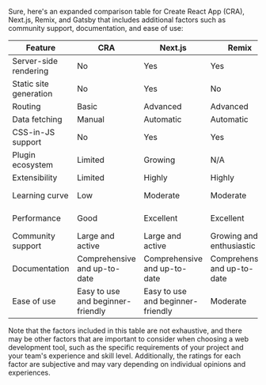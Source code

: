 Sure, here's an expanded comparison table for Create React App (CRA), Next.js, Remix, and Gatsby that includes additional factors such as community support, documentation, and ease of use:

| Feature              | CRA                         | Next.js                    | Remix                       | Gatsby                     |
|----------------------|----------------------------|----------------------------|-----------------------------|----------------------------|
| Server-side rendering | No                         | Yes                        | Yes                         | Yes                        |
| Static site generation | No                         | Yes                        | No                          | Yes                        |
| Routing              | Basic                      | Advanced                   | Advanced                    | Advanced                   |
| Data fetching        | Manual                     | Automatic                  | Automatic                   | Automatic                  |
| CSS-in-JS support    | No                         | Yes                        | Yes                         | Yes                        |
| Plugin ecosystem     | Limited                    | Growing                    | N/A                         | Rich                       |
| Extensibility        | Limited                    | Highly                     | Highly                      | Highly                     |
| Learning curve       | Low                        | Moderate                   | Moderate                    | Moderate to High           |
| Performance          | Good                       | Excellent                  | Excellent                   | Good to Excellent          |
| Community support    | Large and active           | Large and active           | Growing and enthusiastic   | Large and active           |
| Documentation        | Comprehensive and up-to-date | Comprehensive and up-to-date | Comprehensive and up-to-date | Comprehensive and up-to-date |
| Ease of use          | Easy to use and beginner-friendly | Easy to use and beginner-friendly | Moderate | Moderate to difficult |

Note that the factors included in this table are not exhaustive, and there may be other factors that are important to consider when choosing a web development tool, such as the specific requirements of your project and your team's experience and skill level. Additionally, the ratings for each factor are subjective and may vary depending on individual opinions and experiences.
